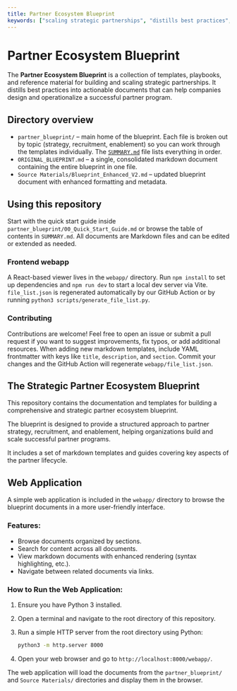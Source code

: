 ```yaml
---
title: Partner Ecosystem Blueprint
keywords: ["scaling strategic partnerships", "distills best practices", "help companies design", "welcome feel free", "simple http server", "source materials directories"]
---
```

# Partner Ecosystem Blueprint

The **Partner Ecosystem Blueprint** is a collection of templates, playbooks, and reference material for building and scaling strategic partnerships. It distills best practices into actionable documents that can help companies design and operationalize a successful partner program.

## Directory overview

- `partner_blueprint/` – main home of the blueprint. Each file is broken out by topic (strategy, recruitment, enablement) so you can work through the templates individually. The [`SUMMARY.md`](partner_blueprint/SUMMARY.md) file lists everything in order.
- `ORIGINAL_BLUEPRINT.md` – a single, consolidated markdown document containing the entire blueprint in one file.
- `Source Materials/Blueprint_Enhanced_V2.md` – updated blueprint document with enhanced formatting and metadata.

## Using this repository

Start with the quick start guide inside `partner_blueprint/00_Quick_Start_Guide.md` or browse the table of contents in `SUMMARY.md`. All documents are Markdown files and can be edited or extended as needed.

### Frontend webapp
A React-based viewer lives in the `webapp/` directory. Run `npm install` to set up dependencies and `npm run dev` to start a local dev server via Vite. `file_list.json` is regenerated automatically by our GitHub Action or by running `python3 scripts/generate_file_list.py`.

### Contributing

Contributions are welcome! Feel free to open an issue or submit a pull request if you want to suggest improvements, fix typos, or add additional resources.
When adding new markdown templates, include YAML frontmatter with keys like `title`, `description`, and `section`. Commit your changes and the GitHub Action will regenerate `webapp/file_list.json`.

## The Strategic Partner Ecosystem Blueprint

This repository contains the documentation and templates for building a comprehensive and strategic partner ecosystem blueprint.

The blueprint is designed to provide a structured approach to partner strategy, recruitment, and enablement, helping organizations build and scale successful partner programs.

It includes a set of markdown templates and guides covering key aspects of the partner lifecycle.

## Web Application

A simple web application is included in the `webapp/` directory to browse the blueprint documents in a more user-friendly interface.

### Features:

*   Browse documents organized by sections.
*   Search for content across all documents.
*   View markdown documents with enhanced rendering (syntax highlighting, etc.).
*   Navigate between related documents via links.

### How to Run the Web Application:

1.  Ensure you have Python 3 installed.
2.  Open a terminal and navigate to the root directory of this repository.
3.  Run a simple HTTP server from the root directory using Python:

    ```bash
    python3 -m http.server 8000
    ```

4.  Open your web browser and go to `http://localhost:8000/webapp/`.

The web application will load the documents from the `partner_blueprint/` and `Source Materials/` directories and display them in the browser.
